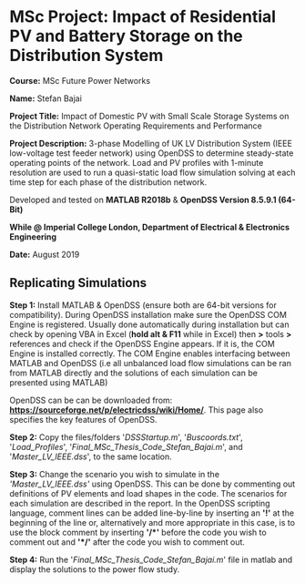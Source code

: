 # MSc Project: Impact of Residential PV and Battery Storage on the Distribution System

**Course:** MSc Future Power Networks 

**Name:** Stefan Bajai

**Project Title:** Impact of Domestic PV with Small Scale Storage Systems on the Distribution Network Operating Requirements and Performance

**Project Description:** 3-phase Modelling of UK LV Distribution System (IEEE low-voltage test feeder network) using OpenDSS to determine steady-state operating points of the network. Load and PV profiles with 1-minute resolution are used to run a quasi-static load flow simulation solving at each time step for each phase of the distribution network.

Developed and tested on **MATLAB R2018b** & **OpenDSS Version 8.5.9.1 (64-Bit)**

**While @ Imperial College London, 
 Department of Electrical & Electronics Engineering**

**Date:** August 2019

## Replicating Simulations

**Step 1:** Install MATLAB & OpenDSS (ensure both are 64-bit versions for compatibility). During OpenDSS installation make sure the OpenDSS COM Engine is registered. Usually done automatically during installation but can check by opening VBA in Excel (**hold alt & F11** while in Excel) then **>** tools **>** references and check if the OpenDSS Engine appears. If it is, the COM Engine is installed correctly. The COM Engine enables interfacing between MATLAB and OpenDSS (i.e all unbalanced load flow simulations can be ran from MATLAB directly and the solutions of each simulation can be presented using MATLAB)

OpenDSS can be can be downloaded from: **https://sourceforge.net/p/electricdss/wiki/Home/**. This page also specifies the key features of OpenDSS.

**Step 2:** Copy the files/folders '*DSSStartup.m*', '*Buscoords.txt*', '*Load_Profiles*', '*Final_MSc_Thesis_Code_Stefan_Bajai.m*', and '*Master_LV_IEEE.dss*', to the same location. 

**Step 3:** Change the scenario you wish to simulate in the *'Master_LV_IEEE.dss'* using OpenDSS. This can be done by commenting out definitions of PV elements and load shapes in the code. The scenarios for each simulation are described in the report. In the OpenDSS scripting language, comment lines can be added line-by-line by inserting an **'!'** at the beginning of the line or, alternatively and more appropriate in this case, is to use the block comment by inserting **'/*'** before the code you wish to comment out and **'*/'** after the code you wish to comment out. 

**Step 4:** Run the '*Final_MSc_Thesis_Code_Stefan_Bajai.m*' file in matlab and display the solutions to the power flow study. 




